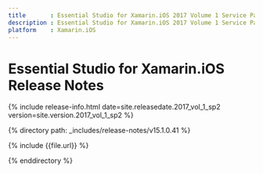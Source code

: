 ```yaml
---
title       : Essential Studio for Xamarin.iOS 2017 Volume 1 Service Pack 2 Release Notes
description : Essential Studio for Xamarin.iOS 2017 Volume 1 Service Pack 2 Release Notes
platform    : Xamarin.iOS
---
```


# Essential Studio for Xamarin.iOS Release Notes

{% include release-info.html date=site.releasedate.2017_vol_1_sp2 version=site.version.2017_vol_1_sp2 %} 

{% directory path: _includes/release-notes/v15.1.0.41 %}

{% include {{file.url}} %}

{% enddirectory %}